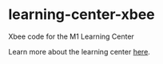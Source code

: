 # learning-center-xbee
Xbee code for the M1 Learning Center

Learn more about the learning center [here](https://www.medium.one/learn-iot).
